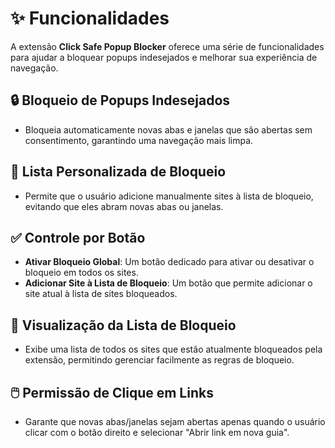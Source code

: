 # ✨ Funcionalidades

A extensão **Click Safe Popup Blocker** oferece uma série de funcionalidades para ajudar a bloquear popups indesejados e melhorar sua experiência de navegação.

## 🔒 Bloqueio de Popups Indesejados

- Bloqueia automaticamente novas abas e janelas que são abertas sem consentimento, garantindo uma navegação mais limpa.

## 📝 Lista Personalizada de Bloqueio

- Permite que o usuário adicione manualmente sites à lista de bloqueio, evitando que eles abram novas abas ou janelas.

## ✅ Controle por Botão

- **Ativar Bloqueio Global**: Um botão dedicado para ativar ou desativar o bloqueio em todos os sites.
- **Adicionar Site à Lista de Bloqueio**: Um botão que permite adicionar o site atual à lista de sites bloqueados.

## 📃 Visualização da Lista de Bloqueio

- Exibe uma lista de todos os sites que estão atualmente bloqueados pela extensão, permitindo gerenciar facilmente as regras de bloqueio.

## 🖱️ Permissão de Clique em Links

- Garante que novas abas/janelas sejam abertas apenas quando o usuário clicar com o botão direito e selecionar "Abrir link em nova guia".
